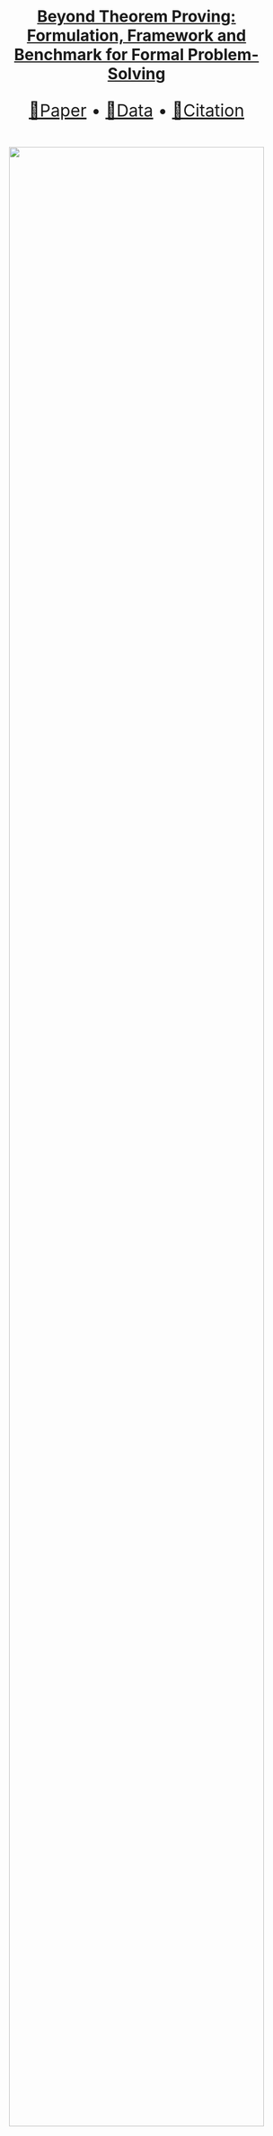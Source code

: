 <div align="center">
    <h1> <a href="https://arxiv.org/abs/2505.04528">Beyond Theorem Proving: Formulation, Framework and Benchmark for Formal Problem-Solving</a></h1>

  <p align="center" style="font-size: 30px">
    <a href="https://arxiv.org/abs/2505.04528">📃Paper</a> • 
    <a href="https://huggingface.co/collections/purewhite42/formal-problem-solving-681b573aac8f09f308bb7c66">🤗Data</a> • 
    <a href="#-citation">📖Citation
  </p>
  <br>
  <img width="95%" src=assets/informal-formal.png>
</div>

## 🚩 News

- [2024/5/8] Release benchmark collection. See [here](https://huggingface.co/collections/purewhite42/formal-problem-solving-681b573aac8f09f308bb7c66).
- [2025/5/8] Upload [paper](https://arxiv.org/abs/2505.04528) and init [project](https://github.com/Purewhite2019/formal_problem_solving_main). 

## 🏃 Intro FPS

Our research focuses on:
1. What is problem-solving?
2. Beyond proving known targets, how can process-verified problem-solving be conducted inside existing formal theorem proving (FTP) environments?

## 💡 Contribution
- A principled formulation of problem-solving as a deterministic Markov decision process;
- **FPS** (_**F**ormal **P**roblem-**S**olving_), utilizing FTP (formal theorem proving) environments to perform process-verified problem-solving;
- **D-FPS** (_**D**eductive **FPS**_), decoupling solving and answer verification for better human-alignment;
- **RPE** (_**R**estricted **P**ropositional **E**quivalence_), a symbolic approach to determine the _correctness_ of answers by formal verification;
- Three benchmarks on problem-solving: **FormalMath500**, **MiniF2F-Solving** and **PutnamBench-Solving**.

## ⚡ Requirements
- [1] [Lean 4](https://github.com/leanprover/lean4): `v4.15.0`
- [2] [Mathlib 4](https://github.com/leanprover-community/mathlib4): `v4.15.0`
- [3] [Aesop](https://github.com/leanprover-community/aesop): `v4.15.0`
- [4] [Pantograph](https://github.com/lenianiva/Pantograph): `v0.2.25`

Please install Pantograph and link `/path/to/Pantograph/.lake/build/bin/repl` to `common/pantograph/pantograph-repl`

## 📁 Benchmarks
### Details
- **FormalMath500** is a formalized subset of the prevalent MATH500 benchmark[5,6], including 387 data points:
    - 123 about `Algebra`
    - 92 about `Intermediate Algebra`
    - 62 about `Number Theory`
    - 65 about `Prealgebra`
    - 45 about `Precalculus`

- **MiniF2F-Solving** is a refactored subset of MiniF2F[7], containing in 375 data points with:
    - 30 from `AIME`
    - 140 from `MATH-Algebra`
    - 82 from `AMC`
    - 3 from `IMO`
    - 120 from `MATH-Number Theory`

- **PutnamBench-Solving** is a refactored subset of PutnamBench[8], containing 324 data points with:
    - 9 about `Abstract Algebra`
    - 138 about `Algebra`
    - 122 about `Analysis`
    - 14 about `Combinatorics`
    - 28 about `Geometry`
    - 25 about `Linear Algebra`
    - 49 about `Number Theory`
    - 8 about `Probability`
    - 4 about `Set Theory`

### Direct Use
- **Formal Problem-Solving (FPS)**: Given a formal problem, generate a formal solution. The formal solution should solve all goals and provide a direct answer.

- **Deductive Formal Problem-Solving (D-FPS)**: Given a formal problem, generate a forward solution and, optionally, a backward proof. The forward solution should use deductive reasoning to derive a direct answer and prove its completeness.
The backward proof should prove the answer's soundness.

- **Formal Theorem Proving (FTP)**: Given a formal problem and its ground-truth answer, generate a formal proof to prove the ground-truth's correctness.

### Structures
Each problem contains the following fields:
- `informal_problem`: The problem in natural language (including LaTeX).
- `informal_answer`: The ground-truth answer in natural language (including LaTeX).
- `informal_solution`: A step-by-step solution in natural language (including LaTeX). 
- `header`: Code that should be executed before initializing the formal problem, e.g., `open`s. If `null`, `open BigOperators Real Nat Topology` should be used.
- `intros`: Independent variables $V$ and hypotheses $\Phi$. $V=\{v_i\}_{i=1}^n$ is the set of variables independent to the queriable $a$. $\Phi = \{\phi_i\}_{i=1}^p$ is the set of propositions that depend on $V$ (whose all free variables are included in $V$), consisting of conditions that can be used to deduce the answer.
- `outros`: Conclusions $\Psi = \{\psi_i\}_{i=1}^q$ is the set of propositions which depend on $V \cup \{a\}$, consisting of conclusions that should be satisfied.
- `formal_answer`: The ground-truth answer in formal language (Lean 4).
- `formal_answer_type`: The type of the ground-truth answer in formal language (Lean 4).
- `metainfo`: Meta-information of the problem.

## 💻 Evaluation

Please run the following commands to reproduce baseline experiments.

\*For Proof Search and Whole-Proof Generation, set `only_proving=False` to evaluate FPS (finding a correct answer + proving its correctness) and `only_proving=True` to evaluate FTP (proving the correctness of the ground-truth answer).

### Proof Search (FPS)
- `model=stepprover_vanilla_avggoal`: Best-first Search w/ InternLM2.5-StepProver
- `model=leanstar_vanilla_avggoal`: Best-first Search w/ LeanSTaR

```shell
ulimit -s unlimited
for FPS_BENCHMARK in formal_math500 minif2f_solving putnam_solving;
do
    python -m evaluator.fps_proof_search \
            --log_root /path/to/output \
            --model "model_to_evaluate" \
            --benchmark ${FPS_BENCHMARK} \
            --project_root /path/to/mathlib4 \
            --max_search_trials 600 \
            --temperature 0.7 \
            --max_tokens 256 \
            --num_concurrency 32 \
            --verbose False \
            --gen_base_url "https://url.to.openai-style.api.server/" \
            --gen_api_key "gen_api_key" \
            --gen_model_name "name/of/proof-search-model" \
            --only_proving False
done
```

### Whole-Proof Generation (FPS)
- `model=deepseek_prover`: DeepSeekProver-V1.5
- `model=theoremllama`: TheoremLlama

```shell
ulimit -s unlimited
for FPS_BENCHMARK in formal_math500 minif2f_solving putnam_solving;
do
    python -m evaluator.fps_whole_proof_generation \
            --log_root /path/to/output \
            --model "model_to_evaluate" \
            --benchmark ${FPS_BENCHMARK} \
            --project_root /path/to/mathlib4 \
            --num_samples_per_trial 128 \
            --temperature 1.0 \
            --top_p 0.95 \
            --max_tokens 2048 \
            --num_concurrency 8 \
            --verbose False \
            --gen_base_url "https://url.to.openai-style.api.server/" \
            --gen_api_key "gen_api_key" \
            --gen_model_name "name/of/whole-proof-generation-model" \
            --only_proving False
done
```

### Prompting Methods (D-FPS)
- In-Context Learning

```shell
ulimit -s unlimited
for FPS_BENCHMARK in formal_math500 minif2f_solving putnam_solving;
do
    ulimit -s unlimited
    python -m evaluator.fps_icl \
            --log_root /path/to/output \
            --benchmark ${FPS_BENCHMARK} \
            --project_root /path/to/mathlib4 \
            --num_samples_per_trial 16 \
            --temperature 1.0 \
            --top_p 0.95 \
            --max_tokens 8192 \
            --num_concurrency 16 \
            --verbose False \
            --gen_base_url "https://url.to.openai-style.api.server/" \
            --gen_api_key "api-key" \
            --gen_model_name "name/of/general-LLM"
done
```

- Hybrid CoT

```shell
ulimit -s unlimited
for FPS_BENCHMARK in formal_math500 minif2f_solving putnam_solving;
do
    ulimit -s unlimited
    python -m evaluator.fps_hybrid_cot \
            --log_root /path/to/output \
            --benchmark ${FPS_BENCHMARK} \
            --num_samples_per_trial 16 \
            --temperature 1.0 \
            --top_p 0.95 \
            --max_tokens 8192 \
            --num_concurrency 16 \
            --verbose False \
            --gen_base_url "https://url.to.openai-style.api.server/" \
            --gen_api_key "api-key" \
            --gen_model_name "name/of/general-LLM"
done
```

## 📊 Baseline Performance
- _Solved_: indicates the portion that is successfully solved;
- _Proven_: indicates the portion whose statements (asserting the correctness of ground-truth answer) are proven;
- _NE-Submitted_: indicates the portion of problems whose submitted answers are incorrect under RPE (lower is better).

| Framework | Benchmark       | Method                 | Model                   | Solved↑ | Proven↑ | NE-Submitted↓ |
|-----------|-----------------|------------------------|-------------------------|---------|---------|---------------|
| FPS       | FormalMath500   | Proof Search           | InternLM2.5-StepProver  | 23.77%  | 47.55%  | 19.38%        |
|           |                 |                        | LeanSTaR                | 23.51%  | 43.41%  | 20.93%        |
|           |                 | Whole-Proof Generation | DeepSeekProver-V1.5     | 22.22%  | 46.51%  | 14.47%        |
|           |                 |                        | TheoremLlama            | 16.02%  | 4.39%   | 15.50%        |
|           | MiniF2F-Solving | Proof Search           | InternLM2.5-StepProver  | 27.47%  | 50.67%  | 13.60%        |
|           |                 |                        | LeanSTaR                | 24.27%  | 49.33%  | 14.40%        |
|           |                 | Whole-Proof Generation | DeepSeekProver-V1.5     | 22.40%  | 53.60%  | 10.93%        |
|           |                 |                        | TheoremLlama            | 13.07%  | 7.73%   | 8.80%         |
|           | Putnam-Solving  | Proof Search           | InternLM2.5-StepProver  | 0.00%   | 1.54%   | 28.09%        |
|           |                 |                        | LeanSTaR                | 0.00%   | 0.93%   | 41.05%        |
|           |                 | Whole-Proof Generation | DeepSeekProver-V1.5     | 0.31%   | 1.54%   | 22.22%        |
|           |                 |                        | TheoremLlama            | 0.00%   | 0.31%   | 16.67%        |
| D-FPS     | FormalMath500   | ICL                    | DeepSeek-V3             | 13.70%  |         | 0.00%         |
|           |                 | Hybrid CoT             | DeepSeek-V3             | 15.50%  |         | 1.03%         |
|           | MiniF2F-Solving | ICL                    | DeepSeek-V3             | 21.87%  |         | 0.00%         |
|           |                 | Hybrid CoT             | DeepSeek-V3             | 21.60%  |         | 0.00%         |
|           | Putnam-Solving  | ICL                    | DeepSeek-V3             | 0.00%   |         | 0.00%         |
|           |                 | Hybrid CoT             | DeepSeek-V3             | 0.00%   |         | 0.31%         |


## 📧 Contributing
This project is released under the Apache 2.0 license. Please see the [LICENSE](./LICENSE) file for more information.

Feel free to discuss the paper/data/code with us through issues/emails!
- Qi Liu: purewhite@sjtu.edu.cn

## 📖 Citation

If you find our work helps, please consider starring ⭐ us and citing:

```{bibtex}
@misc{liu2025theoremprovingformulationframework,
      title={Beyond Theorem Proving: Formulation, Framework and Benchmark for Formal Problem-Solving}, 
      author={Qi Liu and Xinhao Zheng and Renqiu Xia and Xingzhi Qi and Qinxiang Cao and Junchi Yan},
      year={2025},
      eprint={2505.04528},
      archivePrefix={arXiv},
      primaryClass={cs.AI},
      url={https://arxiv.org/abs/2505.04528}, 
}
```

## References
[1] Moura, Leonardo de, and Sebastian Ullrich. "The Lean 4 theorem prover and programming language." Automated Deduction–CADE 28: 28th International Conference on Automated Deduction, Virtual Event, July 12–15, 2021, Proceedings 28. Springer International Publishing, 2021.

[2] Community, Mathlib . "The Lean mathematical library.", 10.1145/3372885.3373824. 2019.

[3] Limperg, Jannis, and Asta Halkjær From. "Aesop: White-box best-first proof search for Lean." Proceedings of the 12th ACM SIGPLAN International Conference on Certified Programs and Proofs. 2023.

[4] Aniva, Leni, et al. "Pantograph: A Machine-to-Machine Interaction Interface for Advanced Theorem Proving, High Level Reasoning, and Data Extraction in Lean 4." arXiv preprint arXiv:2410.16429 (2024).

[5] Lightman, Hunter, et al. "Let's verify step by step." The Twelfth International Conference on Learning Representations. 2023.

[6] Hendrycks, Dan, et al. "Measuring mathematical problem solving with the math dataset." arXiv preprint arXiv:2103.03874 (2021).

[7] Zheng, Kunhao, Jesse Michael Han, and Stanislas Polu. "Minif2f: a cross-system benchmark for formal olympiad-level mathematics." arXiv preprint arXiv:2109.00110 (2021).

[8] Tsoukalas, George, et al. "Putnambench: Evaluating neural theorem-provers on the putnam mathematical competition." arXiv preprint arXiv:2407.11214 (2024).
